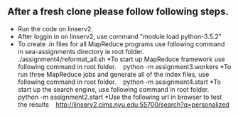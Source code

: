 ## After a fresh clone please follow following steps.
* Run the code on linserv2.
* After loggin in on linserv2, use command "module load python-3.5.2"
* To create .in files for all MapReduce programs use following command in sea-assignments directory ie root folder.
    &nbsp;&nbsp; ./assignment4/reformat_all.sh
*To start up MapReduce framework use following command in root folder.
    &nbsp;&nbsp; python -m assignment3.workers
*To run three MapReduce jobs and generate all of the index files, use following command in root folder.
    &nbsp;&nbsp; python -m assignment4.start
*To start up the search engine, use following command in root folder.
    &nbsp;&nbsp; python -m assignment2.start
*Use the following url in browser to test the results
    &nbsp;&nbsp; http://linserv2.cims.nyu.edu:55700/search?q=personalized
